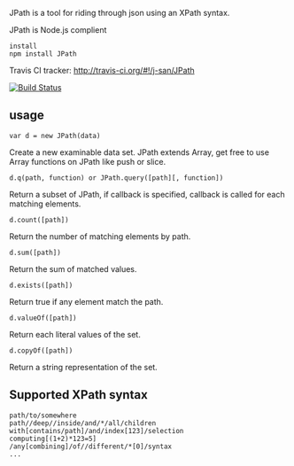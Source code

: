 


JPath is a tool for riding through json using an XPath syntax.

JPath is Node.js complient

    install
    npm install JPath

Travis CI tracker: http://travis-ci.org/#!/j-san/JPath

[![Build Status](https://secure.travis-ci.org/j-san/JPath.png?branch=master)](http://travis-ci.org/j-san/JPath)

usage
-----

    var d = new JPath(data)
Create a new examinable data set. JPath extends Array,
get free to use Array functions on JPath like push or slice.

    d.q(path, function) or JPath.query([path][, function])
Return a subset of JPath, if callback is specified, callback 
is called for each matching elements.

    d.count([path])
Return the number of matching elements by path.
 
    d.sum([path])
Return the sum of matched values.

    d.exists([path])
Return true if any element match the path.

    d.valueOf([path])
Return each literal values of the set.

    d.copyOf([path])
Return a string representation of the set.
 
 
Supported XPath syntax
----------------------
    path/to/somewhere
    path//deep//inside/and/*/all/children
    with[contains/path]/and/index[123]/selection
    computing[(1+2)*123=5]
    /any[combining]/of//different/*[0]/syntax
	...